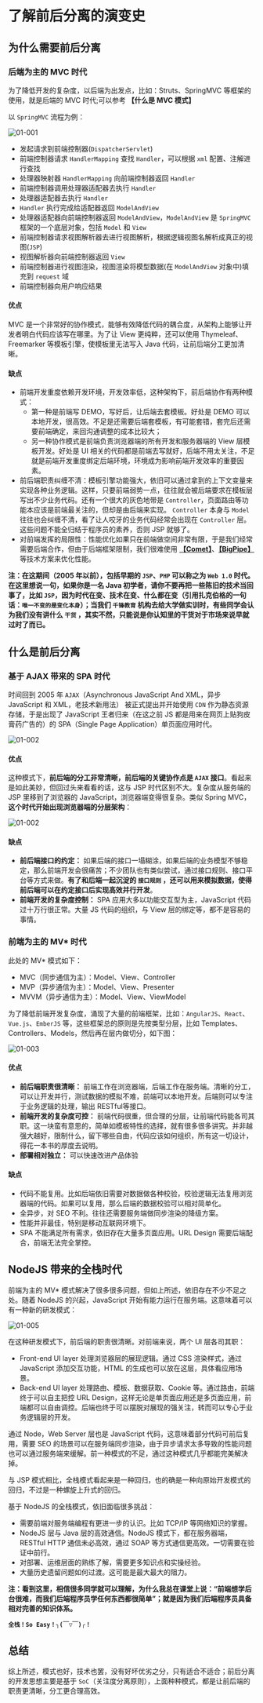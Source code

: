 # 了解前后分离的演变史

## 为什么需要前后分离

### 后端为主的 MVC 时代

为了降低开发的复杂度，以后端为出发点，比如：Struts、SpringMVC 等框架的使用，就是后端的 MVC 时代;可以参考 **【什么是 MVC 模式】**

以 `SpringMVC` 流程为例：

![01-001](../../../static/zh/js/vue/01-001.png)

- 发起请求到前端控制器(`DispatcherServlet`)
- 前端控制器请求 `HandlerMapping` 查找 `Handler`，可以根据 `xml` 配置、注解进行查找
- 处理器映射器 `HandlerMapping` 向前端控制器返回 `Handler`
- 前端控制器调用处理器适配器去执行 `Handler`
- 处理器适配器去执行 `Handler`
- `Handler` 执行完成给适配器返回 `ModelAndView`
- 处理器适配器向前端控制器返回 `ModelAndView`，`ModelAndView` 是 `SpringMVC` 框架的一个底层对象，包括 `Model` 和 `View`
- 前端控制器请求视图解析器去进行视图解析，根据逻辑视图名解析成真正的视图(`JSP`)
- 视图解析器向前端控制器返回 `View`
- 前端控制器进行视图渲染，视图渲染将模型数据(在 `ModelAndView` 对象中)填充到 `request` 域
- 前端控制器向用户响应结果

#### 优点

MVC 是一个非常好的协作模式，能够有效降低代码的耦合度，从架构上能够让开发者明白代码应该写在哪里。为了让 View 更纯粹，还可以使用 Thymeleaf、Freemarker 等模板引擎，使模板里无法写入 Java 代码，让前后端分工更加清晰。

#### 缺点

- 前端开发重度依赖开发环境，开发效率低，这种架构下，前后端协作有两种模式：
  - 第一种是前端写 DEMO，写好后，让后端去套模板。好处是 DEMO 可以本地开发，很高效。不足是还需要后端套模板，有可能套错，套完后还需要前端确定，来回沟通调整的成本比较大；
  - 另一种协作模式是前端负责浏览器端的所有开发和服务器端的 View 层模板开发。好处是 UI 相关的代码都是前端去写就好，后端不用太关注，不足就是前端开发重度绑定后端环境，环境成为影响前端开发效率的重要因素。
- 前后端职责纠缠不清：模板引擎功能强大，依旧可以通过拿到的上下文变量来实现各种业务逻辑。这样，只要前端弱势一点，往往就会被后端要求在模板层写出不少业务代码。还有一个很大的灰色地带是 `Controller`，页面路由等功能本应该是前端最关注的，但却是由后端来实现。 `Controller` 本身与 `Model` 往往也会纠缠不清，看了让人咬牙的业务代码经常会出现在 `Controller` 层。这些问题不能全归结于程序员的素养，否则 JSP 就够了。
- 对前端发挥的局限性：性能优化如果只在前端做空间非常有限，于是我们经常需要后端合作，但由于后端框架限制，我们很难使用 [**【Comet】**](https://www.ibm.com/developerworks/cn/web/wa-lo-comet/index.html)、[**【BigPipe】**](https://segmentfault.com/a/1190000002998812) 等技术方案来优化性能。

**注：在这期间（2005 年以前），包括早期的 `JSP`、`PHP` 可以称之为 `Web 1.0` 时代。在这里想说一句，如果你是一名 Java 初学者，请你不要再把一些陈旧的技术当回事了，比如 `JSP`，因为时代在变、技术在变、什么都在变（引用扎克伯格的一句话：`唯一不变的是变化本身`）；当我们 `千锋教育` 机构去给大学做实训时，有些同学会认为我们没有讲什么 `干货` ，其实不然，只能说是你认知里的干货对于市场来说早就过时了而已。**

## 什么是前后分离

### 基于 AJAX 带来的 SPA 时代

时间回到 2005 年 `AJAX`（Asynchronous JavaScript And XML，异步 JavaScript 和 XML，老技术新用法） 被正式提出并开始使用 `CDN` 作为静态资源存储，于是出现了 JavaScript 王者归来（在这之前 JS 都是用来在网页上贴狗皮膏药广告的）的 SPA（Single Page Application）单页面应用时代。

![01-002](../../../static/zh/js/vue/01-002.png)

#### 优点

这种模式下，**前后端的分工非常清晰，前后端的关键协作点是 `AJAX` 接口**。看起来是如此美妙，但回过头来看看的话，这与 JSP 时代区别不大。复杂度从服务端的 JSP 里移到了浏览器的 JavaScript，浏览器端变得很复杂。类似 Spring MVC，**这个时代开始出现浏览器端的分层架构**：

![01-002](../../../static/zh/js/vue/01-003.png)

#### 缺点

- **前后端接口的约定：** 如果后端的接口一塌糊涂，如果后端的业务模型不够稳定，那么前端开发会很痛苦；不少团队也有类似尝试，通过接口规则、接口平台等方式来做。**有了和后端一起沉淀的 `接口规则` ，还可以用来模拟数据，使得前后端可以在约定接口后实现高效并行开发**。
- **前端开发的复杂度控制：** SPA 应用大多以功能交互型为主，JavaScript 代码过十万行很正常。大量 JS 代码的组织，与 View 层的绑定等，都不是容易的事情。

### 前端为主的 MV* 时代

此处的 MV* 模式如下：

- MVC（同步通信为主）：Model、View、Controller
- MVP（异步通信为主）：Model、View、Presenter
- MVVM（异步通信为主）：Model、View、ViewModel

为了降低前端开发复杂度，涌现了大量的前端框架，比如：`AngularJS`、`React`、`Vue.js`、`EmberJS` 等，这些框架总的原则是先按类型分层，比如 Templates、Controllers、Models，然后再在层内做切分，如下图：

![01-003](../../../static/zh/js/vue/01-004.png)

#### 优点

- **前后端职责很清晰：** 前端工作在浏览器端，后端工作在服务端。清晰的分工，可以让开发并行，测试数据的模拟不难，前端可以本地开发。后端则可以专注于业务逻辑的处理，输出 RESTful等接口。
- **前端开发的复杂度可控：** 前端代码很重，但合理的分层，让前端代码能各司其职。这一块蛮有意思的，简单如模板特性的选择，就有很多很多讲究。并非越强大越好，限制什么，留下哪些自由，代码应该如何组织，所有这一切设计，得花一本书的厚度去说明。
- **部署相对独立：** 可以快速改进产品体验

#### 缺点

- 代码不能复用。比如后端依旧需要对数据做各种校验，校验逻辑无法复用浏览器端的代码。如果可以复用，那么后端的数据校验可以相对简单化。
- 全异步，对 SEO 不利。往往还需要服务端做同步渲染的降级方案。
- 性能并非最佳，特别是移动互联网环境下。
- SPA 不能满足所有需求，依旧存在大量多页面应用。URL Design 需要后端配合，前端无法完全掌控。

## NodeJS 带来的全栈时代

前端为主的 MV* 模式解决了很多很多问题，但如上所述，依旧存在不少不足之处。随着 NodeJS 的兴起，JavaScript 开始有能力运行在服务端。这意味着可以有一种新的研发模式：

![01-005](../../../static/zh/js/vue/01-005.jpg)

在这种研发模式下，前后端的职责很清晰。对前端来说，两个 UI 层各司其职：

- Front-end UI layer 处理浏览器层的展现逻辑。通过 CSS 渲染样式，通过 JavaScript 添加交互功能，HTML 的生成也可以放在这层，具体看应用场景。
- Back-end UI layer 处理路由、模板、数据获取、Cookie 等。通过路由，前端终于可以自主把控 URL Design，这样无论是单页面应用还是多页面应用，前端都可以自由调控。后端也终于可以摆脱对展现的强关注，转而可以专心于业务逻辑层的开发。

通过 Node，Web Server 层也是 JavaScript 代码，这意味着部分代码可前后复用，需要 SEO 的场景可以在服务端同步渲染，由于异步请求太多导致的性能问题也可以通过服务端来缓解。前一种模式的不足，通过这种模式几乎都能完美解决掉。

与 JSP 模式相比，全栈模式看起来是一种回归，也的确是一种向原始开发模式的回归，不过是一种螺旋上升式的回归。

基于 NodeJS 的全栈模式，依旧面临很多挑战：

- 需要前端对服务端编程有更进一步的认识。比如 TCP/IP 等网络知识的掌握。
- NodeJS 层与 Java 层的高效通信。NodeJS 模式下，都在服务器端，RESTful HTTP 通信未必高效，通过 SOAP 等方式通信更高效。一切需要在验证中前行。
- 对部署、运维层面的熟练了解，需要更多知识点和实操经验。
- 大量历史遗留问题如何过渡。这可能是最大最大的阻力。

**注：看到这里，相信很多同学就可以理解，为什么我总在课堂上说：“前端想学后台很难，而我们后端程序员学任何东西都很简单”；就是因为我们后端程序员具备相对完善的知识体系。**

**`全栈！So Easy！╮(￣▽￣)╭！`**

## 总结

综上所述，模式也好，技术也罢，没有好坏优劣之分，只有适合不适合；前后分离的开发思想主要是基于 `SoC`（关注度分离原则），上面种种模式，都是让前后端的职责更清晰，分工更合理高效。